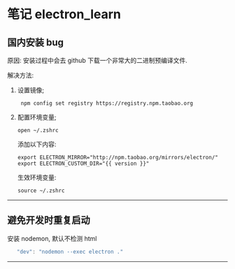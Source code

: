 # 笔记 electron_learn

## 国内安装 bug

原因: 安装过程中会去 github 下载一个非常大的二进制预编译文件.

解决方法:

1. 设置镜像;

   ```
    npm config set registry https://registry.npm.taobao.org
   ```

2. 配置环境变量;

   ```
   open ~/.zshrc
   ```

   添加以下内容:

   ```
   export ELECTRON_MIRROR="http://npm.taobao.org/mirrors/electron/"
   export ELECTRON_CUSTOM_DIR="{{ version }}"
   ```

   生效环境变量:

   ```
   source ~/.zshrc
   ```

---

## 避免开发时重复启动

安装 nodemon, 默认不检测 html

```js
   "dev": "nodemon --exec electron ."
```

---

